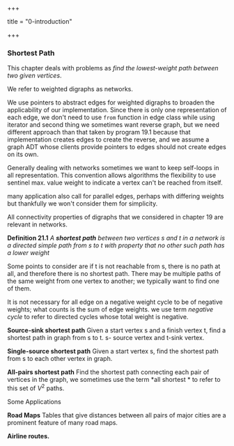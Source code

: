 +++

title = "0-introduction"

+++

### Shortest Path

This chapter deals with problems as *find the lowest-weight path between two given vertices*.

We refer to weighted digraphs as networks.

We use pointers to abstract edges for weighted digraphs to broaden the applicability of our implementation. Since there is only one representation of each edge, we don't need to use `from` function in edge class while using iterator and second thing we sometimes want reverse graph, but we need different approach than that taken by program 19.1 because that implementation creates edges to create the reverse, and we assume a graph ADT whose clients provide pointers to edges should not create edges on its own.

Generally dealing with networks sometimes we want to keep self-loops in all representation. This convention allows algorithms the flexibility to use sentinel max. value weight to indicate a vertex can't be reached from itself.

many application also call for parallel edges, perhaps with differing weights but thankfully we won't consider them for simplicity.

All connectivity properties of digraphs that we considered in chapter 19 are relevant in networks.

**Definition 21.1** *A **shortest path** between two vertices s and t in a network is a directed simple path from s to t with property that no other such path has a lower weight*

Some points to consider are if t is not reachable from s, there is no path at all, and therefore there is no shortest path. There may be multiple paths of the same weight from one vertex to another; we typically want to find one of them.

It is not necessary for all edge on a negative weight cycle to be of negative weights; what counts is the sum of edge weights. we use term *negative cycle* to refer to directed cycles whose total weight is negative.

**Source-sink shortest path** Given a start vertex s and a finish vertex t, find a shortest path in graph from s to t. s- source vertex and t-sink vertex.

**Single-source shortest path** Given a start vertex s, find the shortest path from s to each other vertex in graph.

**All-pairs shortest path** Find the shortest path connecting each pair of vertices in the graph, we sometimes use the term *all shortest * to refer to this set of $V^2$ paths.

Some Applications

**Road Maps** Tables that give distances between all pairs of major cities are a prominent feature of many road maps.

**Airline routes.**

